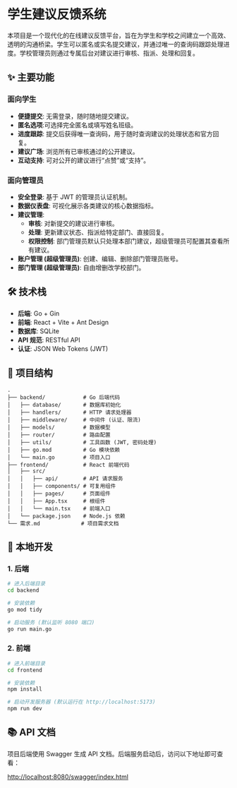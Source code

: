 # 学生建议反馈系统

本项目是一个现代化的在线建议反馈平台，旨在为学生和学校之间建立一个高效、透明的沟通桥梁。学生可以匿名或实名提交建议，并通过唯一的查询码跟踪处理进度。学校管理员则通过专属后台对建议进行审核、指派、处理和回复。

## ✨ 主要功能

### 面向学生
- **便捷提交**: 无需登录，随时随地提交建议。
- **匿名选项**:可选择完全匿名或填写姓名班级。
- **进度跟踪**: 提交后获得唯一查询码，用于随时查询建议的处理状态和官方回复。
- **建议广场**: 浏览所有已审核通过的公开建议。
- **互动支持**: 可对公开的建议进行“点赞”或“支持”。

### 面向管理员
- **安全登录**: 基于 JWT 的管理员认证机制。
- **数据仪表盘**: 可视化展示各类建议的核心数据指标。
- **建议管理**:
    - **审核**: 对新提交的建议进行审核。
    - **处理**: 更新建议状态、指派给特定部门、直接回复。
    - **权限控制**: 部门管理员默认只处理本部门建议，超级管理员可配置其查看所有建议。
- **账户管理 (超级管理员)**: 创建、编辑、删除部门管理员账号。
- **部门管理 (超级管理员)**: 自由增删改学校部门。

## 🛠️ 技术栈

- **后端**: Go + Gin
- **前端**: React + Vite + Ant Design
- **数据库**: SQLite
- **API 规范**: RESTful API
- **认证**: JSON Web Tokens (JWT)

## 📁 项目结构

```
.
├── backend/            # Go 后端代码
│   ├── database/       # 数据库初始化
│   ├── handlers/       # HTTP 请求处理器
│   ├── middleware/     # 中间件 (认证、限流)
│   ├── models/         # 数据模型
│   ├── router/         # 路由配置
│   ├── utils/          # 工具函数 (JWT, 密码处理)
│   ├── go.mod          # Go 模块依赖
│   └── main.go         # 项目入口
├── frontend/           # React 前端代码
│   ├── src/
│   │   ├── api/        # API 请求服务
│   │   ├── components/ # 可复用组件
│   │   ├── pages/      # 页面组件
│   │   ├── App.tsx     # 根组件
│   │   └── main.tsx    # 前端入口
│   └── package.json    # Node.js 依赖
└── 需求.md             # 项目需求文档
```

## 🚀 本地开发

### 1. 后端

```bash
# 进入后端目录
cd backend

# 安装依赖
go mod tidy

# 启动服务 (默认监听 8080 端口)
go run main.go
```

### 2. 前端

```bash
# 进入前端目录
cd frontend

# 安装依赖
npm install

# 启动开发服务器 (默认运行在 http://localhost:5173)
npm run dev
```

## 📚 API 文档

项目后端使用 Swagger 生成 API 文档。后端服务启动后，访问以下地址即可查看：

[http://localhost:8080/swagger/index.html](http://localhost:8080/swagger/index.html) 